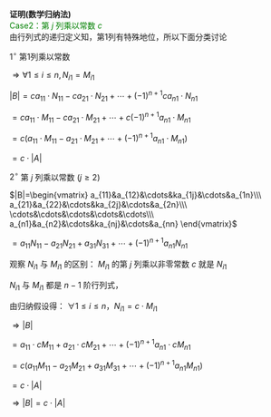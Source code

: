 **证明(数学归纳法)**  
<font color=green>Case2：第 $j$ 列乘以常数 $c$ </font>  
由行列式的递归定义知，第1列有特殊地位，所以下面分类讨论  
  
 $1^\circ$  第1列乘以常数  
  
 $\Rightarrow\forall 1\leq i\leq n, N_{i1}=M_{i1}$   
  
 $|B|=ca_{11}\cdot N_{11}-ca_{21}\cdot N_{21}+\cdots+(-1)^{n+1}ca_{n1}\cdot N_{n1}$   
  
 $=ca_{11}\cdot M_{11}-ca_{21}\cdot M_{21}+\cdots+c(-1)^{n+1}a_{n1}\cdot M_{n1}$   
  
 $=c(a_{11}\cdot M_{11}-a_{21}\cdot M_{21}+\cdots+(-1)^{n+1}a_{n1}\cdot M_{n1})$   
  
 $=c\cdot |A|$   
  
 $2^\circ$  第 $j$ 列乘以常数 $(j\geq2)$   
  
 $|B|=\begin{vmatrix}  
a_{11}&a_{12}&\cdots&ka_{1j}&\cdots&a_{1n}\\\   
a_{21}&a_{22}&\cdots&ka_{2j}&\cdots&a_{2n}\\\   
\cdots&\cdots&\cdots&\cdots&\cdots\\\   
a_{n1}&a_{n2}&\cdots&ka_{nj}&\cdots&a_{nn}  
\end{vmatrix}$   
  
 $=a_{11}N_{11}-a_{21}N_{21}+a_{31}N_{31}+\cdots+(-1)^{n+1}a_{n1}N_{n1}$   
  
  
  
观察 $N_{i1}$ 与 $M_{i1}$ 的区别： $M_{i1}$ 的第 $j$ 列乘以非零常数 $c$ 就是 $N_{i1}$   
  
 $N_{i1}$ 与 $M_{i1}$ 都是 $n-1$ 阶行列式，  
  
由归纳假设得： $\forall 1\leq i\leq n，N_{i1}=c\cdot M_{i1}$   
  
 $\Rightarrow |B|$   
  
 $=a_{11}\cdot cM_{11}+a_{21}\cdot cM_{21}+\cdots+(-1)^{n+1}a_{n1}\cdot cM_{n1}$   
  
 $=c(a_{11}M_{11}-a_{21}M_{21}+a_{31}M_{31}+\cdots+(-1)^{n+1}a_{n1}M_{n1})$   
  
 $=c\cdot|A|$   
  
 $\Rightarrow |B|=c\cdot|A|$   
  
  
  
